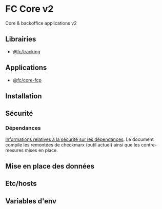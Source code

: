# FC Core v2

Core & backoffice applications v2

## Librairies

- [@fc/tracking](libs/tracking/README.md)

## Applications

- [@fc/core-fcp](apps/core-fcp/README.md)

## Installation

## Sécurité

### Dépendances

[Informations relatives à la sécurité sur les dépendances](_doc/sécurité-dépendances.md).
Le document compile les remontées de checkmarx (outil actuel) ainsi que les contre-mesures mises en place.

## Mise en place des données

## Etc/hosts

## Variables d'env
